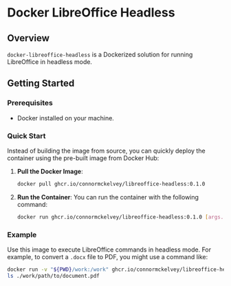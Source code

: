 # Docker LibreOffice Headless

## Overview

`docker-libreoffice-headless` is a Dockerized solution for running LibreOffice in headless mode.

## Getting Started

### Prerequisites

- Docker installed on your machine.

### Quick Start

Instead of building the image from source, you can quickly deploy the container using the pre-built image from Docker Hub:

1. **Pull the Docker Image**:
   ```sh
   docker pull ghcr.io/connormckelvey/libreoffice-headless:0.1.0
   ```

2. **Run the Container**:
   You can run the container with the following command:
   ```sh
   docker run ghcr.io/connormckelvey/libreoffice-headless:0.1.0 [args...] # docker-entrypoint.sh calls libreoffice --headless args...
   ```

### Example

Use this image to execute LibreOffice commands in headless mode. For example, to convert a `.docx` file to PDF, you might use a command like:
```sh
docker run -v "${PWD}/work:/work" ghcr.io/connormckelvey/libreoffice-headless:0.1.0 --convert-to pdf --outdir /work /work/path/to/document.docx
ls ./work/path/to/document.pdf
```

